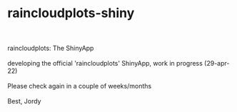 # raincloudplots-shiny
<br>
<br>
raincloudplots: The ShinyApp
<br>
<br>
developing the official 'raincloudplots' ShinyApp, work in progress (29-apr-22)
<br>
<br>
Please check again in a couple of weeks/months
<br>
<br>
Best, Jordy

